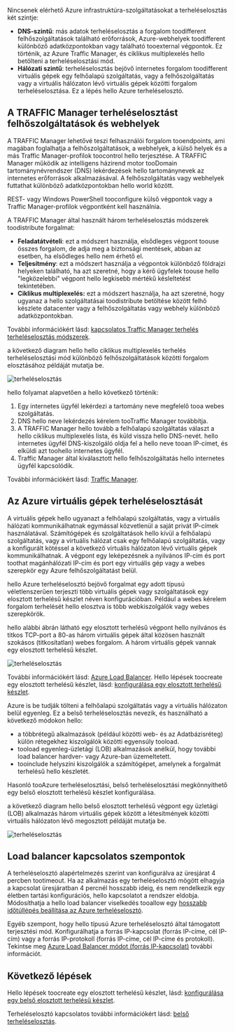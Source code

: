 

Nincsenek elérhető Azure infrastruktúra-szolgáltatásokat a terheléselosztás két szintje:

* **DNS-szintű**: más adatok terheléselosztás a forgalom toodifferent felhőszolgáltatások található erőforrások, Azure-webhelyek toodifferent különböző adatközpontokban vagy található tooexternal végpontok. Ez történik, az Azure Traffic Manager, és ciklikus multiplexelés hello betölteni a terheléselosztási mód.
* **Hálózati szintű**: terheléselosztás bejövő internetes forgalom toodifferent virtuális gépek egy felhőalapú szolgáltatás, vagy a felhőszolgáltatás vagy a virtuális hálózaton lévő virtuális gépek közötti forgalom terheléselosztása. Ez a lépés hello Azure terheléselosztó.

## <a name="traffic-manager-load-balancing-for-cloud-services-and-websites"></a>A TRAFFIC Manager terheléselosztást felhőszolgáltatások és webhelyek
A TRAFFIC Manager lehetővé teszi felhasználói forgalom tooendpoints, ami magában foglalhatja a felhőszolgáltatások, a webhelyek, a külső helyek és a más Traffic Manager-profilok toocontrol hello terjesztése. A TRAFFIC Manager működik az intelligens házirend motor tooDomain tartománynévrendszer (DNS) lekérdezések hello tartománynevek az internetes erőforrások alkalmazásával. A felhőszolgáltatás vagy webhelyek futtathat különböző adatközpontokban hello world között.

REST- vagy Windows PowerShell tooconfigure külső végpontok vagy a Traffic Manager-profilok végpontként kell használnia.

A TRAFFIC Manager által használt három terheléselosztás módszerek toodistribute forgalmat:

* **Feladatátvételi**: ezt a módszert használja, elsődleges végpont toouse összes forgalom, de adja meg a biztonsági mentések, abban az esetben, ha elsődleges hello nem érhető el.
* **Teljesítmény**: ezt a módszert használja a végpontok különböző földrajzi helyeken található, ha azt szeretné, hogy a kérő ügyfelek toouse hello "legközelebbi" végpont hello legkisebb mértékű késleltetést tekintetében.
* **Ciklikus multiplexelés:** ezt a módszert használja, ha azt szeretné, hogy ugyanaz a hello szolgáltatásai toodistribute betöltése között felhő készlete datacenter vagy a felhőszolgáltatás vagy webhely különböző adatközpontokban.

További információkért lásd: [kapcsolatos Traffic Manager terhelés terheléselosztás módszerek](../articles/traffic-manager/traffic-manager-routing-methods.md).

a következő diagram hello hello ciklikus multiplexelés terhelés terheléselosztási mód különböző felhőszolgáltatások közötti forgalom elosztásához példáját mutatja be.

![terheléselosztás](./media/virtual-machines-common-load-balance/TMSummary.png)

hello folyamat alapvetően a hello következő történik:

1. Egy internetes ügyfél lekérdezi a tartomány neve megfelelő tooa webes szolgáltatás.
2. DNS hello neve lekérdezés kérelem tooTraffic Manager továbbítja.
3. A TRAFFIC Manager hello tovább a felhőalapú szolgáltatás választ a hello ciklikus multiplexelés lista, és küld vissza hello DNS-nevét. hello internetes ügyfél DNS-kiszolgáló oldja fel a hello neve tooan IP-címet, és elküldi azt toohello internetes ügyfél.
4. Traffic Manager által kiválasztott hello felhőszolgáltatás hello internetes ügyfél kapcsolódik.

További információkért lásd: [Traffic Manager](../articles/traffic-manager/traffic-manager-overview.md).

## <a name="azure-load-balancing-for-virtual-machines"></a>Az Azure virtuális gépek terheléselosztását
A virtuális gépek hello ugyanazt a felhőalapú szolgáltatás, vagy a virtuális hálózati kommunikálhatnak egymással közvetlenül a saját privát IP-címek használatával. Számítógépek és szolgáltatások hello kívül a felhőalapú szolgáltatás, vagy a virtuális hálózat csak egy felhőalapú szolgáltatás, vagy a konfigurált kötéssel a következő virtuális hálózaton lévő virtuális gépek kommunikálhatnak. A végpont egy leképezésnek a nyilvános IP-cím és port toothat magánhálózati IP-cím és port egy virtuális gép vagy a webes szerepkör egy Azure felhőszolgáltatást belül.

hello Azure terheléselosztó bejövő forgalmat egy adott típusú véletlenszerűen terjeszti több virtuális gépek vagy szolgáltatások egy elosztott terhelésű készlet néven konfigurációban. Például a webes kérelem forgalom terhelését hello elosztva is több webkiszolgálók vagy webes szerepkörök.

hello alábbi ábrán látható egy elosztott terhelésű végpont hello nyilvános és titkos TCP-port a 80-as három virtuális gépek által közösen használt szokásos (titkosítatlan) webes forgalom. A három virtuális gépek vannak egy elosztott terhelésű készlet.

![terheléselosztás](./media/virtual-machines-common-load-balance/LoadBalancing.png)

További információkért lásd: [Azure Load Balancer](../articles/load-balancer/load-balancer-overview.md). Hello lépések toocreate egy elosztott terhelésű készlet, lásd: [konfigurálása egy elosztott terhelésű készlet](../articles/load-balancer/load-balancer-get-started-internet-arm-ps.md).

Azure is be tudják tölteni a felhőalapú szolgáltatás vagy a virtuális hálózaton belül egyenleg. Ez a belső terheléselosztás nevezik, és használható a következő módokon hello:

* a többrétegű alkalmazások (például közötti web- és az Adatbázisréteg) külön rétegekhez kiszolgálók közötti egyensúly tooload.
* tooload egyenleg-üzletági (LOB) alkalmazások anélkül, hogy további load balancer hardver- vagy Azure-ban üzemeltetett.
* tooinclude helyszíni kiszolgálók a számítógépet, amelynek a forgalmát terhelésű hello készletét.

Hasonló tooAzure terheléselosztási, belső terheléselosztási megkönnyíthető egy belső elosztott terhelésű készlet konfigurálása.

a következő diagram hello belső elosztott terhelésű végpont egy üzletági (LOB) alkalmazás három virtuális gépek között a létesítmények közötti virtuális hálózaton lévő megosztott példáját mutatja be.

![terheléselosztás](./media/virtual-machines-common-load-balance/LOBServers.png)

## <a name="load-balancer-considerations"></a>Load balancer kapcsolatos szempontok
A terheléselosztó alapértelmezés szerint van konfigurálva az üresjárat 4 percben tootimeout. Ha az alkalmazás egy terheléselosztó mögött elhagyja a kapcsolat üresjáratban 4 percnél hosszabb ideig, és nem rendelkezik egy életben tartási konfigurációs, hello kapcsolatot a rendszer eldobja. Módosíthatja a hello load balancer viselkedés tooallow egy [hosszabb időtúllépés beállítása az Azure terheléselosztó](../articles/load-balancer/load-balancer-tcp-idle-timeout.md).

Egyéb szempont, hogy hello típusú Azure terheléselosztó által támogatott terjesztési mód. Konfigurálhatja a forrás IP-kapcsolat (forrás IP-címe, cél IP-cím) vagy a forrás IP-protokoll (forrás IP-címe, cél IP-címe és protokoll). Tekintse meg [Azure Load Balancer módot (forrás IP-kapcsolat)](../articles/load-balancer/load-balancer-distribution-mode.md) további információt.

## <a name="next-steps"></a>Következő lépések
Hello lépések toocreate egy elosztott terhelésű készlet, lásd: [konfigurálása egy belső elosztott terhelésű készlet](../articles/load-balancer/load-balancer-get-started-ilb-arm-ps.md).

Terheléselosztó kapcsolatos további információkért lásd: [belső terheléselosztás](../articles/load-balancer/load-balancer-internal-overview.md).

